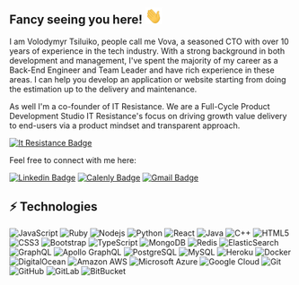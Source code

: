 ## Fancy seeing you here! <img src="https://github.com/ptiforka/ptiforka/blob/main/wave.gif" width="30">

I am Volodymyr Tsiluiko, people call me Vova, a seasoned CTO with over 10 years of experience in the tech industry. 
With a strong background in both development and management, I've spent the majority of my career as a Back-End Engineer and Team Leader and have rich experience in these areas.
I can help you develop an application or website starting from doing the estimation up to the delivery and maintenance.

As well I'm a co-founder of IT Resistance. We are a Full-Cycle Product Development Studio
IT Resistance's focus on driving growth value delivery to end-users via a product mindset and transparent approach.

[![It Resistance Badge](https://static.wixstatic.com/media/c7ef60_96ba9625535942fbb88368a07029ec6b~mv2.png/v1/fill/w_51,h_56,al_c,q_85,usm_0.66_1.00_0.01,enc_auto/Vectorwhite_logo.png)](https://www.itresistance.com/)

Feel free to connect with me here:

[![Linkedin Badge](https://img.shields.io/badge/-Vova_Tsiluko-blue?style=flat-square&logo=Linkedin&logoColor=white&link=https://www.linkedin.com/in/volodymyr-tsiluiko/)](https://www.linkedin.com/in/volodymyr-tsiluiko/)
[![Calenly Badge](https://img.shields.io/badge/-Book_A_Call-03a57a?style=flat-square&labelColor=000000&logo=Calendly&logoColor=blue&link=https://calendly.com/itresistance-vova/30min
)](https://calendly.com/itresistance-vova/30min)
[![Gmail Badge](https://img.shields.io/badge/-vova@itresistance.com-c14438?style=flat-square&logo=Gmail&logoColor=white&link=mailto:vova@itresistance.com)](mailto:vova@itresistance.com)


## ⚡ Technologies

![JavaScript](https://img.shields.io/badge/-JavaScript-black?style=flat-square&logo=javascript)
![Ruby](https://img.shields.io/badge/-Ruby-red?style=flat-square&logo=ruby)
![Nodejs](https://img.shields.io/badge/-Nodejs-black?style=flat-square&logo=Node.js)
![Python](https://img.shields.io/badge/-Python-black?style=flat-square&logo=Python)
![React](https://img.shields.io/badge/-React-black?style=flat-square&logo=react)
![Java](https://img.shields.io/badge/-java-E34A86?style=flat-square&logo=java)
![C++](https://img.shields.io/badge/-C++-00599C?style=flat-square&logo=c)
![HTML5](https://img.shields.io/badge/-HTML5-E34F26?style=flat-square&logo=html5&logoColor=white)
![CSS3](https://img.shields.io/badge/-CSS3-1572B6?style=flat-square&logo=css3)
![Bootstrap](https://img.shields.io/badge/-Bootstrap-563D7C?style=flat-square&logo=bootstrap)
![TypeScript](https://img.shields.io/badge/-TypeScript-007ACC?style=flat-square&logo=typescript)
![MongoDB](https://img.shields.io/badge/-MongoDB-black?style=flat-square&logo=mongodb)
![Redis](https://img.shields.io/badge/-Redis-black?style=flat-square&logo=Redis)
![ElasticSearch](https://img.shields.io/badge/-ElasticSearch-005571?style=flat-square&logo=elasticsearch)
![GraphQL](https://img.shields.io/badge/-GraphQL-E10098?style=flat-square&logo=graphql)
![Apollo GraphQL](https://img.shields.io/badge/-Apollo%20GraphQL-311C87?style=flat-square&logo=apollo-graphql)
![PostgreSQL](https://img.shields.io/badge/-PostgreSQL-336791?style=flat-square&logo=postgresql)
![MySQL](https://img.shields.io/badge/-MySQL-black?style=flat-square&logo=mysql)
![Heroku](https://img.shields.io/badge/-Heroku-430098?style=flat-square&logo=heroku)
![Docker](https://img.shields.io/badge/-Docker-black?style=flat-square&logo=docker)
![DigitalOcean](https://img.shields.io/badge/-Digital%20Ocean-darkblue?style=flat-square&logo=digitalocean)
![Amazon AWS](https://img.shields.io/badge/Amazon%20AWS-232F3E?style=flat-square&logo=amazon-aws)
![Microsoft Azure](https://img.shields.io/badge/Microsoft%20Azure-232F7E?style=flat-square&logo=microsoft-azure)
![Google Cloud](https://img.shields.io/badge/Google%20Cloud-black?style=flat-square&logo=google-cloud)
![Git](https://img.shields.io/badge/-Git-black?style=flat-square&logo=git)
![GitHub](https://img.shields.io/badge/-GitHub-181717?style=flat-square&logo=github)
![GitLab](https://img.shields.io/badge/-GitLab-FCA121?style=flat-square&logo=gitlab)
![BitBucket](https://img.shields.io/badge/-BitBucket-darkblue?style=flat-square&logo=bitbucket)
